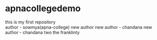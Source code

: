 # apnacollegedemo
this is my first repository
<br>
author - sowmya(apna-college)
new author
new author - chandana
new author - chandana two
the franklinty
